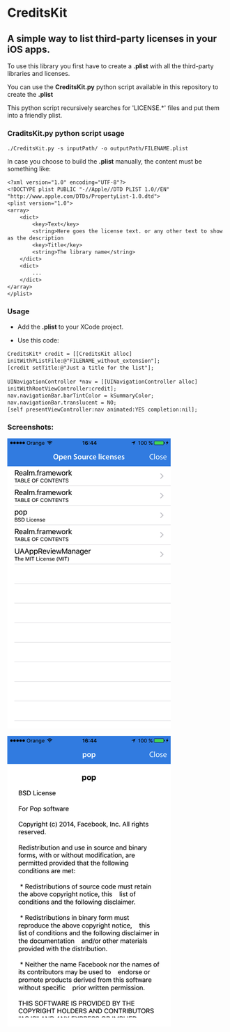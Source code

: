 # CreditsKit

## A simple way to list third-party licenses in your iOS apps.

To use this library you first have to create a **.plist** with all the third-party libraries and licenses.

You can use the **CreditsKit.py** python script available in this repository to create the **.plist**

This python script recursively searches for 'LICENSE.*' files and put them into a friendly plist. 

### CraditsKit.py python script usage

```
./CreditsKit.py -s inputPath/ -o outputPath/FILENAME.plist
```

In case you choose to build the **.plist** manually, the content must be something like:

```
<?xml version="1.0" encoding="UTF-8"?>
<!DOCTYPE plist PUBLIC "-//Apple//DTD PLIST 1.0//EN" "http://www.apple.com/DTDs/PropertyList-1.0.dtd">
<plist version="1.0">
<array>
	<dict>
		<key>Text</key>
		<string>Here goes the license text. or any other text to show as the description
		<key>Title</key>
		<string>The library name</string>
	</dict>
	<dict>
		...
	</dict>	
</array>
</plist>
```

### Usage

- Add the **.plist** to your XCode project.

- Use this code:

```objc
CreditsKit* credit = [[CreditsKit alloc] initWithPListFile:@"FILENAME_without_extension"];
[credit setTitle:@"Just a title for the list"];
    
UINavigationController *nav = [[UINavigationController alloc] initWithRootViewController:credit];
nav.navigationBar.barTintColor = kSummaryColor;
nav.navigationBar.translucent = NO;
[self presentViewController:nav animated:YES completion:nil];
```

### Screenshots:

![](screenshot1.png)

![](screenshot2.png)
